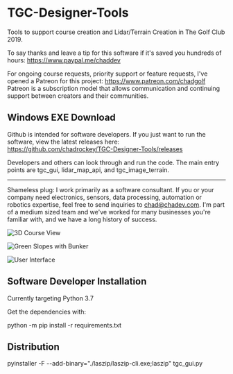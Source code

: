 # TGC-Designer-Tools

Tools to support course creation and Lidar/Terrain Creation in The Golf Club 2019.

To say thanks and leave a tip for this software if it's saved you hundreds of hours: https://www.paypal.me/chaddev

For ongoing course requests, priority support or feature requests, I've opened a Patreon for this project: https://www.patreon.com/chadgolf  Patreon is a subscription model that allows communication and continuing support between creators and their communities.

## Windows EXE Download

Github is intended for software developers.  If you just want to run the software, view the latest releases here: https://github.com/chadrockey/TGC-Designer-Tools/releases

Developers and others can look through and run the code.  The main entry points are tgc_gui, lidar_map_api, and tgc_image_terrain.

------

Shameless plug: I work primarily as a software consultant.  If you or your company need electronics, sensors, data processing, automation or robotics expertise, feel free to send inquiries to chad@chadev.com.  I'm part of a medium sized team and we've worked for many businesses you're familiar with, and we have a long history of success.

![3D Course View](https://i.imgur.com/vVPcNBh.png)

![Green Slopes with Bunker](https://i.imgur.com/VazhLEU.png)

![User Interface](https://i.imgur.com/4GnzENd.png)

## Software Developer Installation

Currently targeting Python 3.7

Get the dependencies with:

python -m pip install -r requirements.txt

## Distribution

pyinstaller -F --add-binary="./laszip/laszip-cli.exe;laszip" tgc_gui.py

